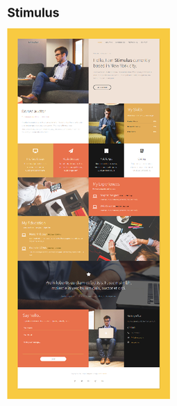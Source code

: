 # Stimulus

![view website](https://github.com/Mustafa-hameed199/Template_7/blob/main/images/Stimulus%20.png?raw=true)
